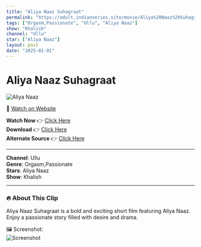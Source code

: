 ```yaml
---
title: "Aliya Naaz Suhagraat"
permalink: "https://adult.indianseries.site/movie/Aliya%20Naaz%20Suhagraat"
tags: ["Orgasm,Passionate", "Ullu", "Aliya Naaz"]
show: "Khalish"
channel: "Ullu"
star: ["Aliya Naaz"]
layout: post
date: "2025-01-01"
---
```


# Aliya Naaz Suhagraat

![Aliya Naaz](https://shorts.desisins.com/wp-content/uploads/2023/09/Aliya-Naaz-Ullu-Khalish-DesiSins.com_.jpg)

🔗 [Watch on Website](https://adult.indianseries.site/movie/Aliya%20Naaz%20Suhagraat)

**Watch Now** 👉 [Click Here](https://adult.indianseries.site/movie/Aliya%20Naaz%20Suhagraat)  
**Download** 👉 [Click Here](https://adult.indianseries.site/movie/Aliya%20Naaz%20Suhagraat)  
**Alternate Source** 👉 [Click Here](https://adult.indianseries.site/movie/Aliya%20Naaz%20Suhagraat)

---

**Channel**: Ullu  
**Genre**: Orgasm,Passionate  
**Stars**: Aliya Naaz  
**Show**: Khalish

---

### 🔥 About This Clip

Aliya Naaz Suhagraat is a bold and exciting short film featuring Aliya Naaz. Enjoy a passionate story filled with desire and drama.
 
🖼️ Screenshot:  
![Screenshot](https://shorts.desisins.com/wp-content/uploads/2023/09/Aliya-Naaz-Ullu-Khalish-DesiSins.com_.jpg)
